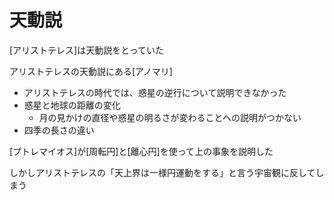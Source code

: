 # 天動説

[アリストテレス]は天動説をとっていた

アリストテレスの天動説にある[アノマリ]

- アリストテレスの時代では、惑星の逆行について説明できなかった
- 惑星と地球の距離の変化
  - 月の見かけの直径や惑星の明るさが変わることへの説明がつかない
- 四季の長さの違い

[プトレマイオス]が[周転円]と[離心円]を使って上の事象を説明した

しかしアリストテレスの「天上界は一様円運動をする」と言う宇宙観に反してしまう
